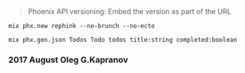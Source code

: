 > Phoenix API versioning: Embed the version as part of the URL

```
mix phx.new rephink --no-brunch --no-ecto

mix phx.gen.json Todos Todo todos title:string completed:boolean
```

### 2017 August Oleg G.Kapranov

